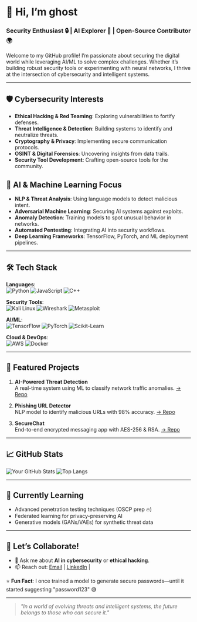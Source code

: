 # 👋 Hi, I’m ghost 
### **Security Enthusiast 🔒 | AI Explorer 🤖 | Open-Source Contributor 🌍**

Welcome to my GitHub profile! I’m passionate about securing the digital world while leveraging AI/ML to solve complex challenges. Whether it’s building robust security tools or experimenting with neural networks, I thrive at the intersection of cybersecurity and intelligent systems.

---

## 🛡️ **Cybersecurity Interests**
- **Ethical Hacking & Red Teaming**: Exploring vulnerabilities to fortify defenses.
- **Threat Intelligence & Detection**: Building systems to identify and neutralize threats.
- **Cryptography & Privacy**: Implementing secure communication protocols.
- **OSINT & Digital Forensics**: Uncovering insights from data trails.
- **Security Tool Development**: Crafting open-source tools for the community.

## 🤖 **AI & Machine Learning Focus**
- **NLP & Threat Analysis**: Using language models to detect malicious intent.
- **Adversarial Machine Learning**: Securing AI systems against exploits.
- **Anomaly Detection**: Training models to spot unusual behavior in networks.
- **Automated Pentesting**: Integrating AI into security workflows.
- **Deep Learning Frameworks**: TensorFlow, PyTorch, and ML deployment pipelines.

---

## 🛠️ **Tech Stack**
**Languages**:  
![Python](https://img.shields.io/badge/Python-3776AB?style=flat&logo=python&logoColor=white)
![JavaScript](https://img.shields.io/badge/JavaScript-F7DF1E?style=flat&logo=javascript&logoColor=black)
![C++](https://img.shields.io/badge/C++-00599C?style=flat&logo=c%2B%2B&logoColor=white)

**Security Tools**:  
![Kali Linux](https://img.shields.io/badge/Kali_Linux-557C94?style=flat&logo=kalilinux&logoColor=white)
![Wireshark](https://img.shields.io/badge/Wireshark-1679A7?style=flat&logo=wireshark&logoColor=white)
![Metasploit](https://img.shields.io/badge/Metasploit-EA2D2D?style=flat)

**AI/ML**:  
![TensorFlow](https://img.shields.io/badge/TensorFlow-FF6F00?style=flat&logo=tensorflow&logoColor=white)
![PyTorch](https://img.shields.io/badge/PyTorch-EE4C2C?style=flat&logo=pytorch&logoColor=white)
![Scikit-Learn](https://img.shields.io/badge/Scikit_Learn-F7931E?style=flat&logo=scikitlearn&logoColor=white)

**Cloud & DevOps**:  
![AWS](https://img.shields.io/badge/AWS-232F3E?style=flat&logo=amazonaws&logoColor=white)
![Docker](https://img.shields.io/badge/Docker-2496ED?style=flat&logo=docker&logoColor=white)

---

## 🌟 **Featured Projects**
1. **AI-Powered Threat Detection**  
   A real-time system using ML to classify network traffic anomalies. [→ Repo](link)

2. **Phishing URL Detector**  
   NLP model to identify malicious URLs with 98% accuracy. [→ Repo](link)

3. **SecureChat**  
   End-to-end encrypted messaging app with AES-256 & RSA. [→ Repo](link)

---

## 📈 **GitHub Stats**
![Your GitHub Stats](https://github-readme-stats.vercel.app/api?username=yourusername&show_icons=true&theme=dark&hide_border=true)
![Top Langs](https://github-readme-stats.vercel.app/api/top-langs/?username=yourusername&layout=compact&theme=dark&hide_border=true)

---

## 🎯 **Currently Learning**
- Advanced penetration testing techniques (OSCP prep 🔥)
- Federated learning for privacy-preserving AI
- Generative models (GANs/VAEs) for synthetic threat data

---

## 🤝 **Let’s Collaborate!**
- 💬 Ask me about **AI in cybersecurity** or **ethical hacking**.
- 📫 Reach out: [Email](mailto:27668@students.riphah.edu.pk) | [LinkedIn]([link](https://www.linkedin.com/in/umarwaqar8/)) |


⭐ **Fun Fact**: I once trained a model to generate secure passwords—until it started suggesting "password123" 😅

---

> *"In a world of evolving threats and intelligent systems, the future belongs to those who can secure it."*  
<!--
**gh0st-bit/gh0st-bit** is a ✨ _special_ ✨ repository because its `README.md` (this file) appears on your GitHub profile.

Here are some ideas to get you started:

- 🔭 I’m currently working on ...
- 🌱 I’m currently learning ...
- 👯 I’m looking to collaborate on ...
- 🤔 I’m looking for help with ...
- 💬 Ask me about ...
- 📫 How to reach me: ...
- 😄 Pronouns: ...
- ⚡ Fun fact: ...
-->
